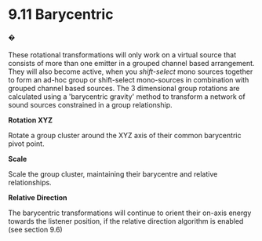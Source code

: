 # 9.11 Barycentric

#### �

These rotational transformations will only work on a virtual source that consists of
more than one emitter in a grouped channel based arrangement. They will also
become active, when you _shift-select_ mono sources together to form an ad-hoc
group or shift-select mono-sources in combination with grouped channel based
sources. The 3 dimensional group rotations are calculated using a 'barycentric
gravity' method to transform a network of sound sources constrained in a group
relationship.

**Rotation XYZ**

Rotate a group cluster around the XYZ axis of their common barycentric pivot
point.

**Scale**

Scale the group cluster, maintaining their barycentre and relative relationships.

**Relative Direction**

The barycentric transformations will continue to orient their on-axis energy towards
the listener position, if the relative direction algorithm is enabled (see section 9.6)

